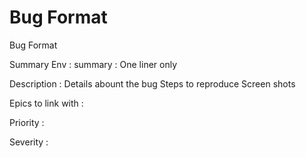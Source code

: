 # Bug Format
Bug Format

Summary 
Env : summary : One liner only 

Description : 
Details abount the bug 
Steps to reproduce 
Screen shots 

Epics to link with : 

Priority : 

Severity : 




